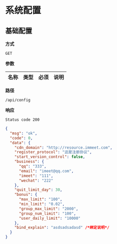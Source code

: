 # 系统配置

## 基础配置

**方式**

`GET`

**参数**

| 名称 | 类型 | 必须 | 说明 |
| :--: | :--: | :--: | :--: |


**路径**

`/api/config`

**响应**

`Status code 200`

```json
{
  "msg": "ok",
  "code": 0,
  "data": {
    "cdn_domain": "http://resource.immeet.com",
    "register_protocol": "这是注册协议",
    "start_version_control": false,
    "business": {
      "qq": "333",
      "email": "imeet@qq.com",
      "imeet": "111",
      "wechat": "222"
    },
    "quit_limit_day": 30,
    "bonus": {
      "max_limit": "100",
      "min_limit": "0.02",
      "group_max_limit": "2000",
      "group_num_limit": "100",
      "user_daily_limit": "10000"
    },
    "bind_explain": "asdsadsadasd" /*绑定说明*/
  }
}
```
